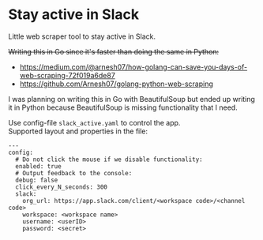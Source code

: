 # Stay active in Slack

Little web scraper tool to stay active in Slack.

~~Writing this in Go since it's faster than doing the same in Python:<br>~~
- https://medium.com/@arnesh07/how-golang-can-save-you-days-of-web-scraping-72f019a6de87
- https://github.com/Arnesh07/golang-python-web-scraping

I was planning on writing this in Go with BeautifulSoup but ended up writing it in Python because BeautifulSoup 
is missing functionality that I need.<br>

Use config-file `slack_active.yaml` to control the app.<br>
Supported layout and properties in the file:<br>
```
---
config:
  # Do not click the mouse if we disable functionality:
  enabled: true
  # Output feedback to the console:
  debug: false
  click_every_N_seconds: 300
  slack:
    org_url: https://app.slack.com/client/<workspace code>/<channel code>
    workspace: <workspace name>
    username: <userID>
    password: <secret>
```
